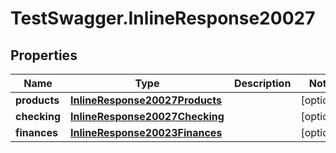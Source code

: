 # TestSwagger.InlineResponse20027

## Properties

Name | Type | Description | Notes
------------ | ------------- | ------------- | -------------
**products** | [**InlineResponse20027Products**](InlineResponse20027Products.md) |  | [optional] 
**checking** | [**InlineResponse20027Checking**](InlineResponse20027Checking.md) |  | [optional] 
**finances** | [**InlineResponse20023Finances**](InlineResponse20023Finances.md) |  | [optional] 


